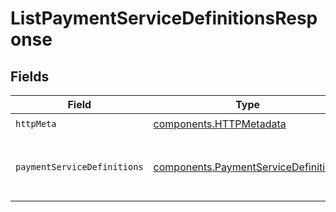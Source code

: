 # ListPaymentServiceDefinitionsResponse


## Fields

| Field                                                                                        | Type                                                                                         | Required                                                                                     | Description                                                                                  |
| -------------------------------------------------------------------------------------------- | -------------------------------------------------------------------------------------------- | -------------------------------------------------------------------------------------------- | -------------------------------------------------------------------------------------------- |
| `httpMeta`                                                                                   | [components.HTTPMetadata](../../models/components/httpmetadata.md)                           | :heavy_check_mark:                                                                           | N/A                                                                                          |
| `paymentServiceDefinitions`                                                                  | [components.PaymentServiceDefinitions](../../models/components/paymentservicedefinitions.md) | :heavy_minus_sign:                                                                           | Returns a list of payment service definitions.                                               |